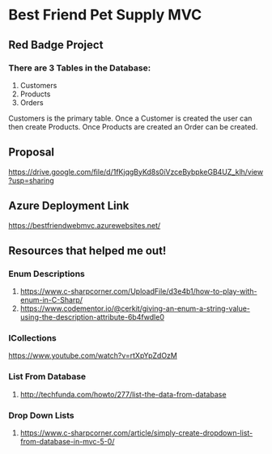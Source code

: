 # Best Friend Pet Supply MVC
## Red Badge Project

### There are 3 Tables in the Database:
1. Customers
2. Products
3. Orders

Customers is the primary table.  Once a Customer is created the user can then create Products.  Once Products are created an Order can be created.


## Proposal
https://drive.google.com/file/d/1fKjqgByKd8s0iVzceBybpkeGB4UZ_klh/view?usp=sharing

## Azure Deployment Link
https://bestfriendwebmvc.azurewebsites.net/

## Resources that helped me out!
### Enum Descriptions
1. https://www.c-sharpcorner.com/UploadFile/d3e4b1/how-to-play-with-enum-in-C-Sharp/
2. https://www.codementor.io/@cerkit/giving-an-enum-a-string-value-using-the-description-attribute-6b4fwdle0

### ICollections
https://www.youtube.com/watch?v=rtXpYpZdOzM

### List From Database
1. http://techfunda.com/howto/277/list-the-data-from-database


### Drop Down Lists
1. https://www.c-sharpcorner.com/article/simply-create-dropdown-list-from-database-in-mvc-5-0/

